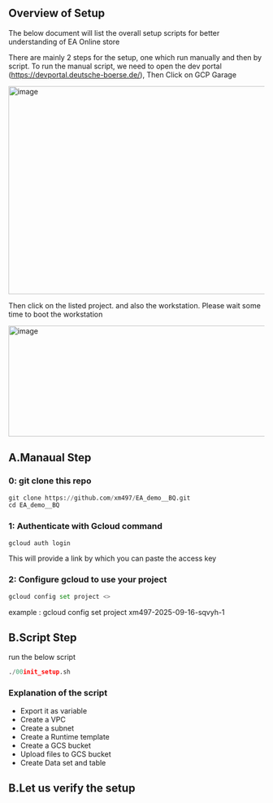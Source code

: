 ## Overview of Setup
The below document will list the overall setup scripts for better understanding of EA Online store

There are mainly 2 steps for the setup, one which run manually and then by script.
To run the manual script, we need to open the dev portal (https://devportal.deutsche-boerse.de/), Then Click on GCP Garage

<img width="645" height="409" alt="image" src="https://github.com/user-attachments/assets/61779bfc-818e-4709-bd00-1b7719544f83" />

Then click on the listed project. and also the workstation.
Please wait some time to boot the workstation

<img width="645" height="218" alt="image" src="https://github.com/user-attachments/assets/b32d42a4-4f73-434d-92ce-63d2e96c0448" />

## A.Manaual Step

### 0: git clone this repo
```python
git clone https://github.com/xm497/EA_demo__BQ.git
cd EA_demo__BQ
```
### 1: Authenticate with Gcloud command
```python
gcloud auth login
```
This will provide a link by which you can paste the access key
### 2: Configure gcloud to use your project
```python
gcloud config set project <>
```
example :
gcloud config set project xm497-2025-09-16-sqvyh-1


## B.Script Step
run the below script
```python
./00init_setup.sh 
```
### Explanation of the script
- Export it as variable
- Create a VPC
- Create a subnet
- Create a Runtime template
- Create a GCS bucket 
- Upload files to GCS bucket 
- Create Data set and table

## B.Let us verify the setup
